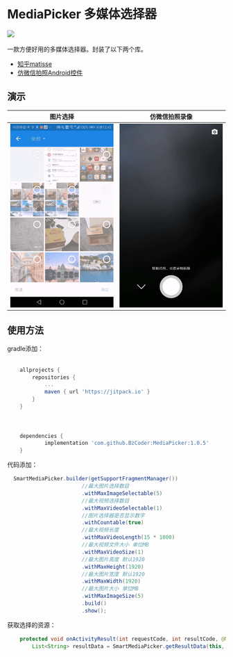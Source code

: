 # MediaPicker 多媒体选择器 
[![](https://jitpack.io/v/BzCoder/MediaPicker.svg)](https://jitpack.io/#BzCoder/MediaPicker)

一款方便好用的多媒体选择器。封装了以下两个库。
- [知乎matisse](https://github.com/CJT2325/CameraView)
- [仿微信拍照Android控件](https://github.com/CJT2325/CameraView)
## 演示

| 图片选择                  | 仿微信拍照录像                    | 
|:------------------------------:|:---------------------------------:|
|![](image/20190315005039.gif) | ![](image/20190315005454.gif) |


## 使用方法
gradle添加：
```gradle

	allprojects {
		repositories {
			...
			maven { url 'https://jitpack.io' }
		}
	}



	dependencies {
	        implementation 'com.github.BzCoder:MediaPicker:1.0.5'
	}
```
代码添加：
```java
  SmartMediaPicker.builder(getSupportFragmentManager())
                        //最大图片选择数目
                        .withMaxImageSelectable(5)
                        //最大视频选择数目
                        .withMaxVideoSelectable(1)
                        //图片选择器是否显示数字
                        .withCountable(true)
                        //最大视频长度
                        .withMaxVideoLength(15 * 1000)
                        //最大视频文件大小 单位MB
                        .withMaxVideoSize(1)
                        //最大图片高度 默认1920
                        .withMaxHeight(1920)
                        //最大图片宽度 默认1920
                        .withMaxWidth(1920)
                        //最大图片大小 单位MB
                        .withMaxImageSize(5)
                        .build()
                        .show();
```

获取选择的资源：

```java
    protected void onActivityResult(int requestCode, int resultCode, @Nullable Intent data) {
        List<String> resultData = SmartMediaPicker.getResultData(this, requestCode, resultCode, data);
```
